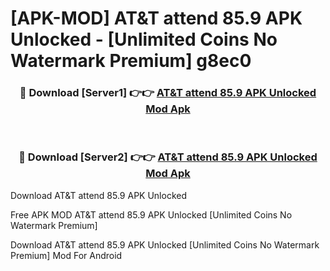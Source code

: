 # [APK-MOD] AT&T attend 85.9 APK Unlocked - [Unlimited Coins No Watermark Premium] g8ec0



<div align="center">
<h3>🔴 Download [Server1] 👉👉 <a href="https://momento.my/?title=AT&T_attend_85.9_APK_Unlocked">AT&T attend 85.9 APK Unlocked Mod Apk</a></h3><br>

<h3>🔴 Download [Server2] 👉👉 <a href="https://momento.my/?title=AT&T_attend_85.9_APK_Unlocked">AT&T attend 85.9 APK Unlocked Mod Apk</a></h3>
</div>



Download AT&T attend 85.9 APK Unlocked 

Free APK MOD AT&T attend 85.9 APK Unlocked [Unlimited Coins No Watermark Premium]

Download AT&T attend 85.9 APK Unlocked [Unlimited Coins No Watermark Premium] Mod For Android
